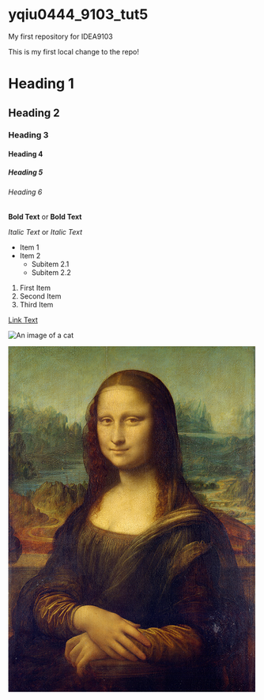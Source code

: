 # yqiu0444_9103_tut5
My first repository for IDEA9103

This is my first local change to the repo!



# Heading 1
## Heading 2
### Heading 3
#### Heading 4
##### Heading 5
###### Heading 6

**Bold Text** or __Bold Text__

*Italic Text* or _Italic Text_



- Item 1
- Item 2
  - Subitem 2.1
  - Subitem 2.2


1. First Item
2. Second Item
3. Third Item

[Link Text](https://www.google.com)


![An image of a cat](https://placekitten.com/200/300)


![An image of the Mona Lisa](assets/Mona_Lisa_by_Leonardo_da_Vinci_500_x_700.jpg)


